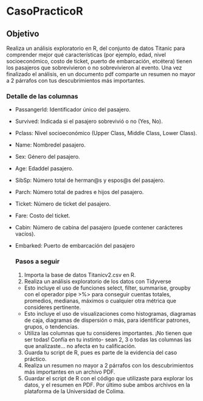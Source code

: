 # CasoPracticoR
## Objetivo
Realiza un análisis exploratorio en R, del conjunto de datos Titanic para comprender mejor qué características (por ejemplo, edad, nivel socioeconómico, costo de ticket, puerto de
embarcación, etcétera) tienen los pasajeros que sobrevivieron o no sobrevivieron al evento. Una vez finalizado el análisis, en un documento pdf comparte un resumen no mayor a 2
párrafos con tus descubrimientos más importantes.  

### Detalle de las columnas
- PassangerId: Identificador único del pasajero.
- Survived: Indicada si el pasajero sobrevivió o no (Yes, No).
- Pclass: Nivel socioeconómico (Upper Class, Middle Class, Lower Class).
- Name: Nombredel pasajero.
- Sex: Género del pasajero.
- Age: Edaddel pasajero.
- SibSp: Número total de herman@s y espos@s del pasajero.
- Parch: Número total de padres e hijos del pasajero.
- Ticket: Número de ticket del pasajero.
- Fare: Costo del ticket.
- Cabin: Número de cabina del pasajero (puede contener carácteres vacíos).
- Embarked: Puerto de embarcación del pasajero

  ### Pasos a seguir
  1. Importa la base de datos Titanicv2.csv en R.
  2. Realiza un análisis exploratorio de los datos con Tidyverse
  - Esto incluye el uso de funciones select, filter, summarise, groupby con el operador pipe >%> para conseguir cuentas totales, promedios, medianas, máximos o cualquier otra métrica que consideres pertinente.
  - Esto incluye el uso de visualizaciones como histogramas, diagramas de caja, diagramas de dispersión o más, para identificar patrones, grupos, o tendencias.
  - Utiliza las columnas que tu consideres importantes. ¡No tienen que ser todas! Confía en tu instinto- sean 2, 3 o todas las columnas las que analizaste… no afecta en tu calificación.
  3. Guarda tu script de R, pues es parte de la evidencia del caso práctico.
  4. Realiza un resumen no mayor a 2 párrafos con los descubrimientos más importantes en un archivo PDF.
  5. Guardar el script de R con el código que utilizaste para explorar los datos, y el resumen en PDF. Por último sube ambos archivos en la plataforma de la Universidad de Colima.
